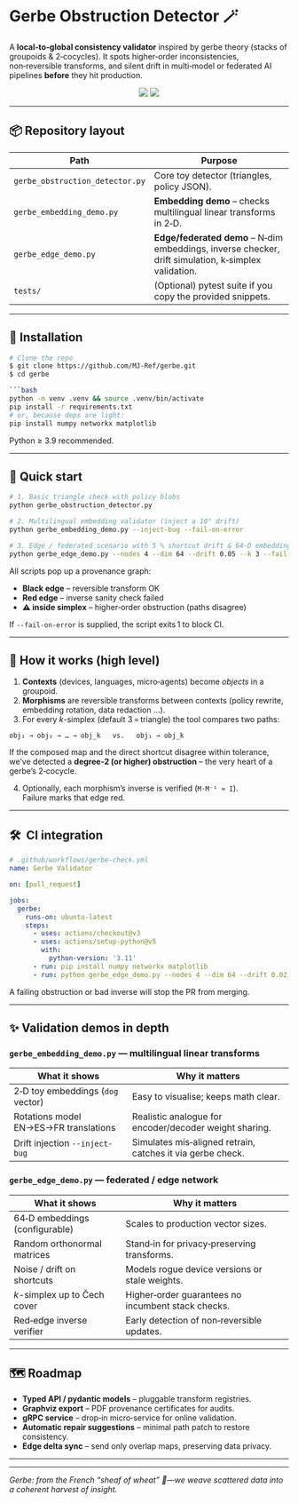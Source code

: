 
# Gerbe Obstruction Detector 🪄

A **local‑to‑global consistency validator** inspired by gerbe theory (stacks
of groupoids & 2‑cocycles).  It spots higher‑order inconsistencies,
non‑reversible transforms, and silent drift in multi‑model or federated AI
pipelines **before** they hit production.

<p align="center">
  <img src="https://img.shields.io/badge/License-Apache%202.0-blue" />
  <img src="https://img.shields.io/badge/Python-3.9%2B-green" />
</p>

---

## 📦 Repository layout

| Path | Purpose |
|------|---------|
| `gerbe_obstruction_detector.py` | Core toy detector (triangles, policy JSON). |
| `gerbe_embedding_demo.py` | **Embedding demo** – checks multilingual linear transforms in 2‑D. |
| `gerbe_edge_demo.py` | **Edge/federated demo** – N‑dim embeddings, inverse checker, drift simulation, k‑simplex validation. |
| `tests/` | (Optional) pytest suite if you copy the provided snippets. |

---

## 🔧 Installation

```bash
# Clone the repo
$ git clone https://github.com/MJ-Ref/gerbe.git
$ cd gerbe

```bash
python -m venv .venv && source .venv/bin/activate
pip install -r requirements.txt
# or, because deps are light:
pip install numpy networkx matplotlib
```

Python ≥ 3.9 recommended.

---

## 🚀 Quick start

```bash
# 1. Basic triangle check with policy blobs
python gerbe_obstruction_detector.py

# 2. Multilingual embedding validator (inject a 10° drift)
python gerbe_embedding_demo.py --inject-bug --fail-on-error

# 3. Edge / federated scenario with 5 % shortcut drift & 64‑D embeddings
python gerbe_edge_demo.py --nodes 4 --dim 64 --drift 0.05 --k 3 --fail-on-error
```

All scripts pop up a provenance graph:

* **Black edge** – reversible transform OK  
* **Red edge** – inverse sanity check failed  
* **⚠ inside simplex** – higher‑order obstruction (paths disagree)

If `--fail-on-error` is supplied, the script exits 1 to block CI.

---

## 🧠 How it works (high level)

1. **Contexts** (devices, languages, micro‑agents) become *objects* in a
   groupoid.
2. **Morphisms** are reversible transforms between contexts (policy rewrite,
   embedding rotation, data redaction …).
3. For every *k*-simplex (default 3 = triangle) the tool compares
   two paths:

```
obj₁ → obj₂ → … → obj_k   vs.   obj₁ → obj_k
```

If the composed map and the direct shortcut disagree within tolerance,
we’ve detected a **degree‑2 (or higher) obstruction** – the very heart of a
gerbe’s 2‑cocycle.

4. Optionally, each morphism’s inverse is verified (`M·M⁻¹ ≈ I`).  
   Failure marks that edge red.

---

## 🛠  CI integration

```yaml
# .github/workflows/gerbe-check.yml
name: Gerbe Validator

on: [pull_request]

jobs:
  gerbe:
    runs-on: ubuntu-latest
    steps:
      - uses: actions/checkout@v3
      - uses: actions/setup-python@v5
        with:
          python-version: '3.11'
      - run: pip install numpy networkx matplotlib
      - run: python gerbe_edge_demo.py --nodes 4 --dim 64 --drift 0.02 --fail-on-error
```

A failing obstruction or bad inverse will stop the PR from merging.

---

## ✨ Validation demos in depth

### `gerbe_embedding_demo.py` — multilingual linear transforms

| What it shows | Why it matters |
|---------------|----------------|
| 2‑D toy embeddings (`dog` vector) | Easy to visualise; keeps math clear. |
| Rotations model EN→ES→FR translations | Realistic analogue for encoder/decoder weight sharing. |
| Drift injection `--inject-bug` | Simulates mis‑aligned retrain, catches it via gerbe check. |

### `gerbe_edge_demo.py` — federated / edge network

| What it shows | Why it matters |
|---------------|----------------|
| 64‑D embeddings (configurable) | Scales to production vector sizes. |
| Random orthonormal matrices | Stand‑in for privacy‑preserving transforms. |
| Noise / drift on shortcuts | Models rogue device versions or stale weights. |
| *k*-simplex up to Čech cover | Higher‑order guarantees no incumbent stack checks. |
| Red‑edge inverse verifier | Early detection of non‑reversible updates. |

---

## 🗺 Roadmap

* **Typed API / pydantic models** – pluggable transform registries.  
* **Graphviz export** – PDF provenance certificates for audits.  
* **gRPC service** – drop‑in micro‑service for online validation.  
* **Automatic repair suggestions** – minimal path patch to restore consistency.  
* **Edge delta sync** – send only overlap maps, preserving data privacy.

---


---

*Gerbe: from the French “sheaf of wheat” 🌾—we weave scattered data into a
coherent harvest of insight.*
